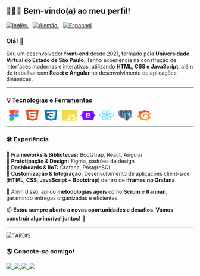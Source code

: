 <h2 style="display: flex; justify-content: space-between; align-items: center; ">
  👨🏻‍💻 Bem-vindo(a) ao meu perfil! </h2> 
  <span>
    <a href="https://translate.google.com/translate?sl=auto&tl=en&u=https://github.com/lucas-telho" target="_blank">
      <img src="https://flagsapi.com/GB/flat/64.png" width="35" alt="Inglês">
    </a>
    &nbsp;&nbsp;
    <a href="https://translate.google.com/translate?sl=auto&tl=de&u=https://github.com/lucas-telho" target="_blank">
      <img src="https://flagsapi.com/DE/flat/64.png" width="35" alt="Alemão">
    </a>
    &nbsp;&nbsp;
    <a href="https://translate.google.com/translate?sl=auto&tl=es&u=https://github.com/lucas-telho" target="_blank">
      <img src="https://flagsapi.com/ES/flat/64.png" width="35" alt="Espanhol">
    </a>
  </span>


### Olá! 👋  
Sou um desenvolvedor **front-end** desde 2021, formado pela **Universidade Virtual do Estado de São Paulo**. Tenho experiência na construção de interfaces modernas e interativas, utilizando **HTML, CSS e JavaScript**, além de trabalhar com **React e Angular** no desenvolvimento de aplicações dinâmicas.

---

### 💡 Tecnologias e Ferramentas  
<div style="display: flex; flex-wrap: wrap; gap: 10px;">
  <img alt="Figma" height="30" width="40" src="https://github.com/devicons/devicon/blob/master/icons/figma/figma-original.svg">
  <img alt="HTML" height="30" width="40" src="https://raw.githubusercontent.com/devicons/devicon/master/icons/html5/html5-original.svg">
  <img alt="CSS" height="30" width="40" src="https://raw.githubusercontent.com/devicons/devicon/master/icons/css3/css3-original.svg">
  <img alt="JavaScript" height="30" width="40" src="https://raw.githubusercontent.com/devicons/devicon/master/icons/javascript/javascript-plain.svg">
  <img alt="Bootstrap" height="30" width="40" src="https://github.com/devicons/devicon/blob/master/icons/bootstrap/bootstrap-original.svg">
  <img alt="React" height="30" width="40" src="https://github.com/devicons/devicon/blob/master/icons/react/react-original.svg">
  <img alt="PostgreSQL" height="30" width="40" src="https://github.com/devicons/devicon/blob/master/icons/postgresql/postgresql-original.svg">
  <img alt="Grafana" height="30" width="40" src="https://github.com/devicons/devicon/blob/master/icons/grafana/grafana-original.svg">
</div>

---

### 🛠️ Experiência  
🔹 **Frameworks & Bibliotecas:** Bootstrap, React, Angular  
🔹 **Prototipação & Design:** Figma, padrões de design  
🔹 **Dashboards & IIoT:** Grafana, PostgreSQL  
🔹 **Customização & Integração:** Desenvolvimento de aplicações client-side (**HTML, CSS, JavaScript + Bootstrap**) dentro de **iframes no Grafana**  

🚀 Além disso, aplico **metodologias ágeis** como **Scrum** e **Kanban**, garantindo entregas organizadas e eficientes.  

📫 **Estou sempre aberto a novas oportunidades e desafios. Vamos construir algo incrível juntos!** 🚀  

---

![TARDIS](https://media.giphy.com/media/eNx1KnXsCOt3Fga7ni/giphy-downsized.gif)

### 🌎 Conecte-se comigo!  
<div>
  <a href="https://instagram.com/lucas.telho" target="_blank">
    <img src="https://img.shields.io/badge/-Instagram-%23E4405F?style=for-the-badge&logo=instagram&logoColor=white">
  </a>
  <a href="#" target="_blank" title="Usuário: lucas-telho">
    <img src="https://img.shields.io/badge/Discord-7289DA?style=for-the-badge&logo=discord&logoColor=white">
  </a> 
  <a href="mailto:lucas.santos.telho@gmail.com">
    <img src="https://img.shields.io/badge/-Gmail-%23333?style=for-the-badge&logo=gmail&logoColor=white">
  </a>
  <a href="https://www.linkedin.com/in/Lucas-Telho" target="_blank">
    <img src="https://img.shields.io/badge/-LinkedIn-%230077B5?style=for-the-badge&logo=linkedin&logoColor=white">
  </a>
</div>
